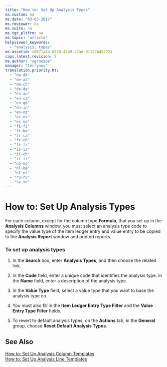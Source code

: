 ```yaml
---
title: "How to: Set Up Analysis Types"
ms.custom: na
ms.date: "03-03-2017"
ms.reviewer: na
ms.suite: na
ms.tgt_pltfrm: na
ms.topic: "article"
helpviewer_keywords: 
  - "analysis, types"
ms.assetid: c8671a4d-0270-47a9-a7ad-91122b452721
caps.latest.revision: 5
ms.author: "sgroespe"
manager: "terryaus"
translation.priority.ht: 
  - "da-dk"
  - "de-at"
  - "de-ch"
  - "de-de"
  - "en-au"
  - "en-ca"
  - "en-gb"
  - "en-in"
  - "en-nz"
  - "es-es"
  - "es-mx"
  - "fi-fi"
  - "fr-be"
  - "fr-ca"
  - "fr-ch"
  - "fr-fr"
  - "is-is"
  - "it-ch"
  - "it-it"
  - "nb-no"
  - "nl-be"
  - "nl-nl"
  - "ru-ru"
  - "sv-se"
---
```

# How to: Set Up Analysis Types
For each column, except for the column type **Formula**, that you set up in the **Analysis Columns** window, you must select an analysis type code to specify the value type of the item ledger entry and value entry to be copied to the **Analysis Report** window and printed reports.  
  
### To set up analysis types  
  
1.  In the **Search** box, enter **Analysis Types**, and then choose the related link.  
  
2.  In the **Code** field, enter a unique code that identifies the analysis type. In the **Name** field, enter a description of the analysis type.  
  
3.  In the **Value Type** field, select a value type that you want to base the analysis type on.  
  
4.  You must also fill in the **Item Ledger Entry Type Filter** and the **Value Entry Type Filter** fields.  
  
5.  To revert to default analysis types, on the **Actions** tab, in the **General** group, choose **Reset Default Analysis Types**.  
  
## See Also  
 [How to: Set Up Analysis Column Templates](../BusinessIntelligence/how-to-set-up-analysis-column-templates.md)   
 [How to: Set Up Analysis Line Templates](../BusinessIntelligence/how-to-set-up-analysis-line-templates.md)